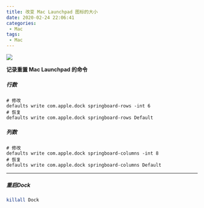 ```yaml
---
title: 改变 Mac Launchpad 图标的大小
date: 2020-02-24 22:06:41
categories:
 - Mac
tags:
 - Mac
---
```



![](https://tva1.sinaimg.cn/large/0082zybpgy1gc7x4f98dej31hc0u0ah1.jpg)

<!--more-->

**记录重置 Mac Launchpad 的命令**
##### 行数
```
# 修改
defaults write com.apple.dock springboard-rows -int 6
# 恢复
defaults write com.apple.dock springboard-rows Default
```

##### 列数
```
# 修改
defaults write com.apple.dock springboard-columns -int 8
# 恢复
defaults write com.apple.dock springboard-columns Default   
```

---
##### 重启Dock
```bash
killall Dock  
```